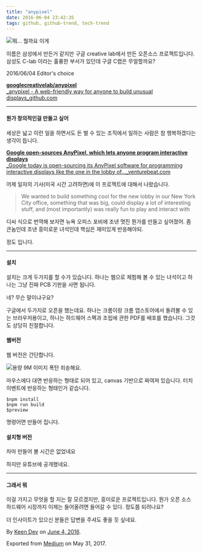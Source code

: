 ```yaml
---
title: "anypixel"
date: 2016-06-04 23:42:35
tags: github, github-trend, tech-trend 
---
```



![][image0]뭐... 뭘까요 이게

이름은 삼성에서 만든거 같지만 구글 creative lab에서 만든 오픈소스 프로젝트입니다. 삼성도 C-lab 이라는 훌륭한 부서가 있던데 구글 C랩은 무얼할까요?

2016/06/04 Editor's choice

[**googlecreativelab/anypixel**  
_anypixel - A web-friendly way for anyone to build unusual displays_github.com][anchor0][][anchor1]

---

#### 뭔가 창의적인걸 만들고 싶어

세상은 넓고 이런 일을 하면서도 돈 벌 수 있는 조직에서 일하는 사람은 참 행복하겠다는 생각이 듭니다.

[**Google open-sources AnyPixel, which lets anyone program interactive displays**  
_Google today is open-sourcing its AnyPixel software for programming interactive displays like the one in the lobby of..._venturebeat.com][anchor2][][anchor3]

어제 일자의 기사(미국 시간 고려하면)에 이 프로젝트에 대해서 나왔습니다.
> 
> We wanted to build something cool for the new lobby in our New York City office, something that was big, could display a lot of interesting stuff, and (most importantly) was really fun to play and interact with

디씨 식으로 번역해 보자면 뉴욕 오피스 포비에 조낸 멋진 뭔가를 만들고 싶어졌어. 좀 큰놈인데 조낸 흥미로운 녀석인데 핵심은 재미있게 반응해야되.

정도 입니다.

---

#### 설치

설치는 크게 두가지를 할 수가 있습니다. 하나는 웹으로 체험해 볼 수 있는 녀석이고 하나는 그냥 진짜 PCB 기판을 사면 됩니다.

네? 무슨 말이냐구요?

구글에서 두가지로 오픈을 했는데요. 하나는 크롬이랑 크롬 앱스토어에서 돌려볼 수 있는 브라우저용이고, 하나는 하드웨어 스펙과 조립에 관한 PDF를 배포를 했습니다. 그것도 상당히 친절합니다.

#### 웹버전

웹 버전은 간단합니다.

![][image1]용량 9M 이미지 폭탄 죄송해요.

마우스에다 대면 반응하는 형태로 되어 있고, canvas 기반으로 짜여져 있습니다. 터치 이벤트에 반응하는 형태인거 같습니다.
    
    $npm install  
    $npm run build  
    $preview

명령어면 만들어 집니다.

#### 설치형 버전

차마 만들어 볼 시간은 없었네요

하지만 유튜브에 공개했네요.

---

#### 그래서 뭐

이걸 가지고 무엇을 할 지는 잘 모르겠지만, 흥미로운 프로젝트입니다. 뭔가 오픈 소스 하드웨어 시장까지 이제는 들어올려면 들어갈 수 있다. 정도쯤 되려나요?

더 인사이트가 있으신 분들은 답변을 주셔도 좋을 듯 싶네요.

By [Keen Dev][anchor4] on [June 4, 2016][anchor5].

Exported from [Medium][anchor6] on May 31, 2017\.


[anchor0]: https://github.com/googlecreativelab/anypixel "https://github.com/googlecreativelab/anypixel"
[anchor1]: https://github.com/googlecreativelab/anypixel
[anchor2]: http://venturebeat.com/2016/06/02/google-open-sources-anypixel-which-lets-anyone-program-interactive-displays/ "http://venturebeat.com/2016/06/02/google-open-sources-anypixel-which-lets-anyone-program-interactive-displays/"
[anchor3]: http://venturebeat.com/2016/06/02/google-open-sources-anypixel-which-lets-anyone-program-interactive-displays/
[anchor4]: https://medium.com/@keendev
[anchor5]: https://medium.com/p/dbefa10574cd
[anchor6]: https://medium.com


[image0]: /images/1*8LLNmc5IFJHY_e1cU6-Q6w.png
[image1]: /images/1*b_Jq9F92Egbb737cI_hY3w.gi